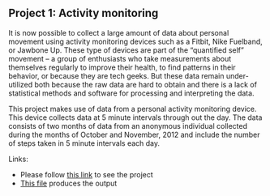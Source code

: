 ## Project 1: Activity monitoring

It is now possible to collect a large amount of data about personal movement using activity monitoring devices such as a Fitbit, 
Nike Fuelband, or Jawbone Up. These type of devices are part of the “quantified self” movement – a group of enthusiasts who take 
measurements about themselves regularly to improve their health, to find patterns in their behavior, or because they are tech geeks. But these data 
remain under-utilized both because the raw data are hard to obtain and there is a lack of statistical methods and software for 
processing and interpreting the data.

This project makes use of data from a personal activity monitoring device. This device collects data at 5 minute intervals through out the day. 
The data consists of two months of data from an anonymous individual collected during the months of October and November, 2012 and include 
the number of steps taken in 5 minute intervals each day.

Links:

* Please follow [this link](https://ofialko.github.io/Reproducible-Research/) to see the project
* [This file](https://github.com/ofialko/Reproducible-Research/blob/master/PL1.Rmd) produces the output
